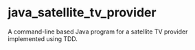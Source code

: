 # java_satellite_tv_provider

A command-line based Java program for a satellite TV provider implemented using TDD.
